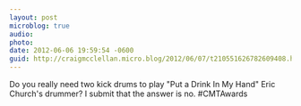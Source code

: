 ```yaml
---
layout: post
microblog: true
audio: 
photo: 
date: 2012-06-06 19:59:54 -0600
guid: http://craigmcclellan.micro.blog/2012/06/07/t210551626782609408.html
---
```

Do you really need two kick drums to play "Put a Drink In My Hand" Eric Church's drummer? I submit that the answer is no. #CMTAwards
